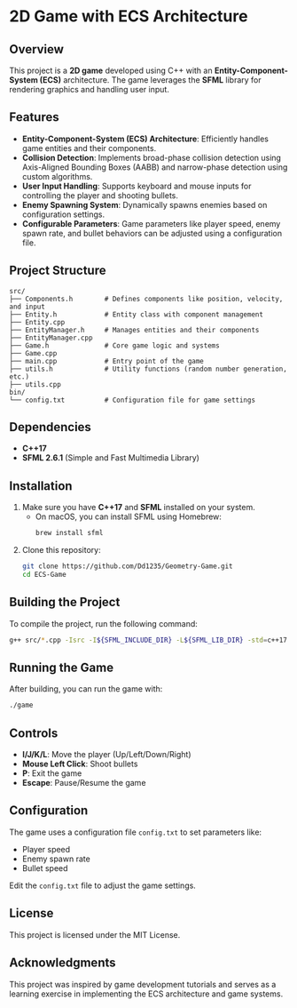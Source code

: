 
# 2D Game with ECS Architecture

## Overview
This project is a **2D game** developed using C++ with an **Entity-Component-System (ECS)** architecture. The game leverages the **SFML** library for rendering graphics and handling user input.

## Features
- **Entity-Component-System (ECS) Architecture**: Efficiently handles game entities and their components.
- **Collision Detection**: Implements broad-phase collision detection using Axis-Aligned Bounding Boxes (AABB) and narrow-phase detection using custom algorithms.
- **User Input Handling**: Supports keyboard and mouse inputs for controlling the player and shooting bullets.
- **Enemy Spawning System**: Dynamically spawns enemies based on configuration settings.
- **Configurable Parameters**: Game parameters like player speed, enemy spawn rate, and bullet behaviors can be adjusted using a configuration file.

## Project Structure
```
src/
├── Components.h        # Defines components like position, velocity, and input
├── Entity.h            # Entity class with component management
├── Entity.cpp
├── EntityManager.h     # Manages entities and their components
├── EntityManager.cpp
├── Game.h              # Core game logic and systems
├── Game.cpp
├── main.cpp            # Entry point of the game
├── utils.h             # Utility functions (random number generation, etc.)
├── utils.cpp
bin/
└── config.txt          # Configuration file for game settings
```

## Dependencies
- **C++17**
- **SFML 2.6.1** (Simple and Fast Multimedia Library)

## Installation
1. Make sure you have **C++17** and **SFML** installed on your system.
   - On macOS, you can install SFML using Homebrew:
     ```bash
     brew install sfml
     ```
2. Clone this repository:
   ```bash
   git clone https://github.com/Dd1235/Geometry-Game.git
   cd ECS-Game
   ```

## Building the Project
To compile the project, run the following command:
```bash
g++ src/*.cpp -Isrc -I${SFML_INCLUDE_DIR} -L${SFML_LIB_DIR} -std=c++17 -lsfml-graphics -lsfml-window -lsfml-system -o game

```

## Running the Game
After building, you can run the game with:
```bash
./game
```

## Controls
- **I/J/K/L**: Move the player (Up/Left/Down/Right)
- **Mouse Left Click**: Shoot bullets
- **P**: Exit the game
- **Escape**: Pause/Resume the game

## Configuration
The game uses a configuration file `config.txt` to set parameters like:
- Player speed
- Enemy spawn rate
- Bullet speed

Edit the `config.txt` file to adjust the game settings.

## License
This project is licensed under the MIT License.

## Acknowledgments
This project was inspired by game development tutorials and serves as a learning exercise in implementing the ECS architecture and game systems.

